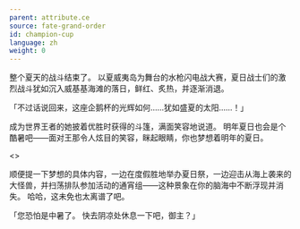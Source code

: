 ```yaml
---
parent: attribute.ce
source: fate-grand-order
id: champion-cup
language: zh
weight: 0
---
```


整个夏天的战斗结束了。
以夏威夷岛为舞台的水枪闪电战大赛，夏日战士们的激烈战斗犹如沉入威基基海滩的落日，鲜红、炙热，并逐渐消退。

「不过话说回来，这座企鹅杯的光辉如何……犹如盛夏的太阳……！」

成为世界王者的她披着优胜时获得的斗篷，满面笑容地说道。
明年夏日也会是个酷暑吧——面对王那令人炫目的笑容，眯起眼睛，你也梦想着明年的夏日。

<>

顺便提一下梦想的具体内容，一边在度假胜地举办夏日祭，一边迎击从海上袭来的大怪兽，并扫荡排队参加活动的通宵组——这种景象在你的脑海中不断浮现并消失。
哈哈，这未免也太离谱了吧。

「您恐怕是中暑了。
快去阴凉处休息一下吧，御主？」
